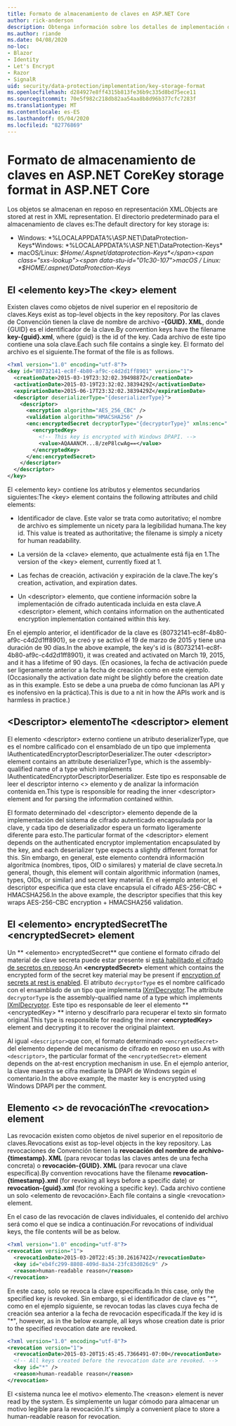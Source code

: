 ```yaml
---
title: Formato de almacenamiento de claves en ASP.NET Core
author: rick-anderson
description: Obtenga información sobre los detalles de implementación del formato de almacenamiento de la clave de protección de datos ASP.NET Core.
ms.author: riande
ms.date: 04/08/2020
no-loc:
- Blazor
- Identity
- Let's Encrypt
- Razor
- SignalR
uid: security/data-protection/implementation/key-storage-format
ms.openlocfilehash: d284927e8ff4315b813fe36b9c335d8bd75ece11
ms.sourcegitcommit: 70e5f982c218db82aa54aa8b8d96b377cfc7283f
ms.translationtype: MT
ms.contentlocale: es-ES
ms.lasthandoff: 05/04/2020
ms.locfileid: "82776869"
---
```

# <a name="key-storage-format-in-aspnet-core"></a><span data-ttu-id="01c30-103">Formato de almacenamiento de claves en ASP.NET Core</span><span class="sxs-lookup"><span data-stu-id="01c30-103">Key storage format in ASP.NET Core</span></span>

<a name="data-protection-implementation-key-storage-format"></a>

<span data-ttu-id="01c30-104">Los objetos se almacenan en reposo en representación XML.</span><span class="sxs-lookup"><span data-stu-id="01c30-104">Objects are stored at rest in XML representation.</span></span> <span data-ttu-id="01c30-105">El directorio predeterminado para el almacenamiento de claves es:</span><span class="sxs-lookup"><span data-stu-id="01c30-105">The default directory for key storage is:</span></span>

* <span data-ttu-id="01c30-106">Windows: \*%LOCALAPPDATA%\ASP.NET\DataProtection-Keys\*</span><span class="sxs-lookup"><span data-stu-id="01c30-106">Windows: \*%LOCALAPPDATA%\ASP.NET\DataProtection-Keys\*</span></span>
* <span data-ttu-id="01c30-107">macOS/Linux: *$Home/.Aspnet/dataprotection-Keys*</span><span class="sxs-lookup"><span data-stu-id="01c30-107">macOS / Linux: *$HOME/.aspnet/DataProtection-Keys*</span></span>

## <a name="the-key-element"></a><span data-ttu-id="01c30-108">El \<elemento key></span><span class="sxs-lookup"><span data-stu-id="01c30-108">The \<key> element</span></span>

<span data-ttu-id="01c30-109">Existen claves como objetos de nivel superior en el repositorio de claves.</span><span class="sxs-lookup"><span data-stu-id="01c30-109">Keys exist as top-level objects in the key repository.</span></span> <span data-ttu-id="01c30-110">Por las claves de Convención tienen la clave de nombre de archivo **-{GUID}. XML**, donde {GUID} es el identificador de la clave.</span><span class="sxs-lookup"><span data-stu-id="01c30-110">By convention keys have the filename **key-{guid}.xml**, where {guid} is the id of the key.</span></span> <span data-ttu-id="01c30-111">Cada archivo de este tipo contiene una sola clave.</span><span class="sxs-lookup"><span data-stu-id="01c30-111">Each such file contains a single key.</span></span> <span data-ttu-id="01c30-112">El formato del archivo es el siguiente.</span><span class="sxs-lookup"><span data-stu-id="01c30-112">The format of the file is as follows.</span></span>

```xml
<?xml version="1.0" encoding="utf-8"?>
<key id="80732141-ec8f-4b80-af9c-c4d2d1ff8901" version="1">
  <creationDate>2015-03-19T23:32:02.3949887Z</creationDate>
  <activationDate>2015-03-19T23:32:02.3839429Z</activationDate>
  <expirationDate>2015-06-17T23:32:02.3839429Z</expirationDate>
  <descriptor deserializerType="{deserializerType}">
    <descriptor>
      <encryption algorithm="AES_256_CBC" />
      <validation algorithm="HMACSHA256" />
      <enc:encryptedSecret decryptorType="{decryptorType}" xmlns:enc="...">
        <encryptedKey>
          <!-- This key is encrypted with Windows DPAPI. -->
          <value>AQAAANCM...8/zeP8lcwAg==</value>
        </encryptedKey>
      </enc:encryptedSecret>
    </descriptor>
  </descriptor>
</key>
```

<span data-ttu-id="01c30-113">El \<elemento key> contiene los atributos y elementos secundarios siguientes:</span><span class="sxs-lookup"><span data-stu-id="01c30-113">The \<key> element contains the following attributes and child elements:</span></span>

* <span data-ttu-id="01c30-114">Identificador de clave. Este valor se trata como autoritativo; el nombre de archivo es simplemente un nicety para la legibilidad humana.</span><span class="sxs-lookup"><span data-stu-id="01c30-114">The key id. This value is treated as authoritative; the filename is simply a nicety for human readability.</span></span>

* <span data-ttu-id="01c30-115">La versión de la \<clave> elemento, que actualmente está fija en 1.</span><span class="sxs-lookup"><span data-stu-id="01c30-115">The version of the \<key> element, currently fixed at 1.</span></span>

* <span data-ttu-id="01c30-116">Las fechas de creación, activación y expiración de la clave.</span><span class="sxs-lookup"><span data-stu-id="01c30-116">The key's creation, activation, and expiration dates.</span></span>

* <span data-ttu-id="01c30-117">Un \<descriptor> elemento, que contiene información sobre la implementación de cifrado autenticada incluida en esta clave.</span><span class="sxs-lookup"><span data-stu-id="01c30-117">A \<descriptor> element, which contains information on the authenticated encryption implementation contained within this key.</span></span>

<span data-ttu-id="01c30-118">En el ejemplo anterior, el identificador de la clave es {80732141-ec8f-4b80-af9c-c4d2d1ff8901}, se creó y se activó el 19 de marzo de 2015 y tiene una duración de 90 días.</span><span class="sxs-lookup"><span data-stu-id="01c30-118">In the above example, the key's id is {80732141-ec8f-4b80-af9c-c4d2d1ff8901}, it was created and activated on March 19, 2015, and it has a lifetime of 90 days.</span></span> <span data-ttu-id="01c30-119">(En ocasiones, la fecha de activación puede ser ligeramente anterior a la fecha de creación como en este ejemplo.</span><span class="sxs-lookup"><span data-stu-id="01c30-119">(Occasionally the activation date might be slightly before the creation date as in this example.</span></span> <span data-ttu-id="01c30-120">Esto se debe a una prueba de cómo funcionan las API y es inofensivo en la práctica).</span><span class="sxs-lookup"><span data-stu-id="01c30-120">This is due to a nit in how the APIs work and is harmless in practice.)</span></span>

## <a name="the-descriptor-element"></a><span data-ttu-id="01c30-121">\<Descriptor> elemento</span><span class="sxs-lookup"><span data-stu-id="01c30-121">The \<descriptor> element</span></span>

<span data-ttu-id="01c30-122">El elemento \<descriptor> externo contiene un atributo deserializerType, que es el nombre calificado con el ensamblado de un tipo que implementa IAuthenticatedEncryptorDescriptorDeserializer.</span><span class="sxs-lookup"><span data-stu-id="01c30-122">The outer \<descriptor> element contains an attribute deserializerType, which is the assembly-qualified name of a type which implements IAuthenticatedEncryptorDescriptorDeserializer.</span></span> <span data-ttu-id="01c30-123">Este tipo es responsable de leer el descriptor interno \<> elemento y de analizar la información contenida en.</span><span class="sxs-lookup"><span data-stu-id="01c30-123">This type is responsible for reading the inner \<descriptor> element and for parsing the information contained within.</span></span>

<span data-ttu-id="01c30-124">El formato determinado del \<descriptor> elemento depende de la implementación del sistema de cifrado autenticado encapsulada por la clave, y cada tipo de deserializador espera un formato ligeramente diferente para esto.</span><span class="sxs-lookup"><span data-stu-id="01c30-124">The particular format of the \<descriptor> element depends on the authenticated encryptor implementation encapsulated by the key, and each deserializer type expects a slightly different format for this.</span></span> <span data-ttu-id="01c30-125">Sin embargo, en general, este elemento contendrá información algorítmica (nombres, tipos, OID o similares) y material de clave secreta.</span><span class="sxs-lookup"><span data-stu-id="01c30-125">In general, though, this element will contain algorithmic information (names, types, OIDs, or similar) and secret key material.</span></span> <span data-ttu-id="01c30-126">En el ejemplo anterior, el descriptor especifica que esta clave encapsula el cifrado AES-256-CBC + HMACSHA256.</span><span class="sxs-lookup"><span data-stu-id="01c30-126">In the above example, the descriptor specifies that this key wraps AES-256-CBC encryption + HMACSHA256 validation.</span></span>

## <a name="the-encryptedsecret-element"></a><span data-ttu-id="01c30-127">El \<elemento> encryptedSecret</span><span class="sxs-lookup"><span data-stu-id="01c30-127">The \<encryptedSecret> element</span></span>

<span data-ttu-id="01c30-128">Un \*\* &lt;elemento&gt; encryptedSecret\*\* que contiene el formato cifrado del material de clave secreta puede estar presente si [está habilitado el cifrado de secretos en reposo](xref:security/data-protection/implementation/key-encryption-at-rest).</span><span class="sxs-lookup"><span data-stu-id="01c30-128">An **&lt;encryptedSecret&gt;** element which contains the encrypted form of the secret key material may be present if [encryption of secrets at rest is enabled](xref:security/data-protection/implementation/key-encryption-at-rest).</span></span> <span data-ttu-id="01c30-129">El atributo `decryptorType` es el nombre calificado con el ensamblado de un tipo que implementa [IXmlDecryptor](/dotnet/api/microsoft.aspnetcore.dataprotection.xmlencryption.ixmldecryptor).</span><span class="sxs-lookup"><span data-stu-id="01c30-129">The attribute `decryptorType` is the assembly-qualified name of a type which implements [IXmlDecryptor](/dotnet/api/microsoft.aspnetcore.dataprotection.xmlencryption.ixmldecryptor).</span></span> <span data-ttu-id="01c30-130">Este tipo es responsable de leer el elemento \*\* &lt;encryptedKey&gt; \*\* interno y descifrarlo para recuperar el texto sin formato original.</span><span class="sxs-lookup"><span data-stu-id="01c30-130">This type is responsible for reading the inner **&lt;encryptedKey&gt;** element and decrypting it to recover the original plaintext.</span></span>

<span data-ttu-id="01c30-131">Al igual `<descriptor>`que con, el formato determinado `<encryptedSecret>` del elemento depende del mecanismo de cifrado en reposo en uso.</span><span class="sxs-lookup"><span data-stu-id="01c30-131">As with `<descriptor>`, the particular format of the `<encryptedSecret>` element depends on the at-rest encryption mechanism in use.</span></span> <span data-ttu-id="01c30-132">En el ejemplo anterior, la clave maestra se cifra mediante la DPAPI de Windows según el comentario.</span><span class="sxs-lookup"><span data-stu-id="01c30-132">In the above example, the master key is encrypted using Windows DPAPI per the comment.</span></span>

## <a name="the-revocation-element"></a><span data-ttu-id="01c30-133">Elemento \<> de revocación</span><span class="sxs-lookup"><span data-stu-id="01c30-133">The \<revocation> element</span></span>

<span data-ttu-id="01c30-134">Las revocación existen como objetos de nivel superior en el repositorio de claves.</span><span class="sxs-lookup"><span data-stu-id="01c30-134">Revocations exist as top-level objects in the key repository.</span></span> <span data-ttu-id="01c30-135">Las revocaciones de Convención tienen la **revocación del nombre de archivo-{timestamp}. XML** (para revocar todas las claves antes de una fecha concreta) o **revocación-{GUID}. XML** (para revocar una clave específica).</span><span class="sxs-lookup"><span data-stu-id="01c30-135">By convention revocations have the filename **revocation-{timestamp}.xml** (for revoking all keys before a specific date) or **revocation-{guid}.xml** (for revoking a specific key).</span></span> <span data-ttu-id="01c30-136">Cada archivo contiene un solo \<elemento de revocación>.</span><span class="sxs-lookup"><span data-stu-id="01c30-136">Each file contains a single \<revocation> element.</span></span>

<span data-ttu-id="01c30-137">En el caso de las revocación de claves individuales, el contenido del archivo será como el que se indica a continuación.</span><span class="sxs-lookup"><span data-stu-id="01c30-137">For revocations of individual keys, the file contents will be as below.</span></span>

```xml
<?xml version="1.0" encoding="utf-8"?>
<revocation version="1">
  <revocationDate>2015-03-20T22:45:30.2616742Z</revocationDate>
  <key id="eb4fc299-8808-409d-8a34-23fc83d026c9" />
  <reason>human-readable reason</reason>
</revocation>
```

<span data-ttu-id="01c30-138">En este caso, solo se revoca la clave especificada.</span><span class="sxs-lookup"><span data-stu-id="01c30-138">In this case, only the specified key is revoked.</span></span> <span data-ttu-id="01c30-139">Sin embargo, si el identificador de clave es "\*", como en el ejemplo siguiente, se revocan todas las claves cuya fecha de creación sea anterior a la fecha de revocación especificada.</span><span class="sxs-lookup"><span data-stu-id="01c30-139">If the key id is "\*", however, as in the below example, all keys whose creation date is prior to the specified revocation date are revoked.</span></span>

```xml
<?xml version="1.0" encoding="utf-8"?>
<revocation version="1">
  <revocationDate>2015-03-20T15:45:45.7366491-07:00</revocationDate>
  <!-- All keys created before the revocation date are revoked. -->
  <key id="*" />
  <reason>human-readable reason</reason>
</revocation>
```

<span data-ttu-id="01c30-140">El \<sistema nunca lee el motivo> elemento.</span><span class="sxs-lookup"><span data-stu-id="01c30-140">The \<reason> element is never read by the system.</span></span> <span data-ttu-id="01c30-141">Es simplemente un lugar cómodo para almacenar un motivo legible para la revocación.</span><span class="sxs-lookup"><span data-stu-id="01c30-141">It's simply a convenient place to store a human-readable reason for revocation.</span></span>
